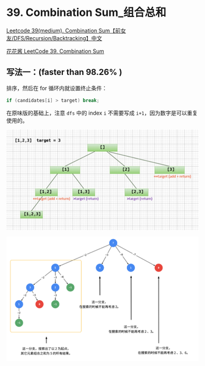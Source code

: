 # 39. Combination Sum_组合总和



[Leetcode 39(medium). Combination Sum【前女友/DFS/Recursion/Backtracking】中文](https://youtu.be/OiImuUKQDng)

[花花酱 LeetCode 39. Combination Sum ](https://youtu.be/zIY2BWdsbFs)


## 写法一：(faster than 98.26% )

排序，然后在 for 循环内就设置终止条件：

```c++
if (candidates[i] > target) break;
```

在原味版的基础上，注意 `dfs` 中的 index `i` 不需要写成 `i+1`，因为数字是可以重复使用的。

![原味版](https://github.com/KimmiGYH/LeetCode_Notes_Public/blob/master/Section05_Solutions/0039_Combination%20Sum_%E7%BB%84%E5%90%88%E6%80%BB%E5%92%8C/%E5%8E%9F%E5%91%B3%E7%89%88.png?raw=true)


![solve](https://raw.githubusercontent.com/KimmiGYH/LeetCode_Notes_Public/master/Section05_Solutions/0039_Combination%20Sum_%E7%BB%84%E5%90%88%E6%80%BB%E5%92%8C/solve.png)